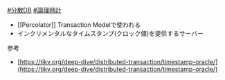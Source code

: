 [#分散DB](分散DB) [#論理時計](論理時計.md)
- [[Percolator]] Transaction Modelで使われる
- インクリメンタルなタイムスタンプ(クロック値)を提供するサーバー

参考
- [https://tikv.org/deep-dive/distributed-transaction/timestamp-oracle/](https://tikv.org/deep-dive/distributed-transaction/timestamp-oracle/)
